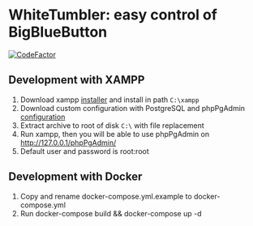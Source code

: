 
# WhiteTumbler: easy control of BigBlueButton

[![CodeFactor](https://www.codefactor.io/repository/github/sevgatewayteam/whitetumbler/badge)](https://www.codefactor.io/repository/github/sevgatewayteam/whitetumbler)

## Development with XAMPP

1. Download xampp [installer](https://downloadsapachefriends.global.ssl.fastly.net/7.4.10/xampp-windows-x64-7.4.10-0-VC15-installer.exe?from_af=true) and install in path `C:\xampp`
1. Download custom configuration with PostgreSQL and phpPgAdmin [configuration](https://cloud.mail.ru/public/5bfR%2F5s234kK49)
1. Extract archive to root of disk `С:\` with file replacement
1. Run xampp, then you will be able to use phpPgAdmin on http://127.0.0.1/phpPgAdmin/
1. Default user and password is root:root

## Development with Docker

1. Copy and rename docker-compose.yml.example to docker-compose.yml
1. Run docker-compose build && docker-compose up -d
